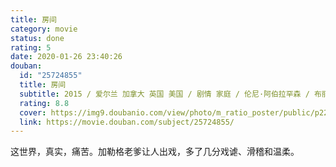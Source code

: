 ```yaml
---
title: 房间
category: movie
status: done
rating: 5
date: 2020-01-26 23:40:26
douban:
  id: "25724855"
  title: 房间
  subtitle: 2015 / 爱尔兰 加拿大 英国 美国 / 剧情 家庭 / 伦尼·阿伯拉罕森 / 布丽·拉尔森 雅各布·特伦布莱
  rating: 8.8
  cover: https://img9.doubanio.com/view/photo/m_ratio_poster/public/p2259715855.jpg
  link: https://movie.douban.com/subject/25724855/
---
```


这世界，真实，痛苦。加勒格老爹让人出戏，多了几分戏谑、滑稽和温柔。